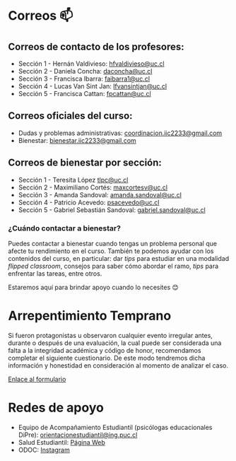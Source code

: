 # Correos 📫

## Correos de contacto de los profesores:

* Sección 1 - Hernán Valdivieso: [hfvaldivieso@uc.cl](mailto:hfvaldivieso@uc.cl) 
* Sección 2 - Daniela Concha: [daconcha@uc.cl](mailto:daconcha@uc.cl) 
* Sección 3 - Francisca Ibarra: [faibarra1@uc.cl](mailto:faibarra1@uc.cl)
* Sección 4 - Lucas Van Sint Jan: [lfvansintjan@uc.cl](mailto:lfvansintjan@uc.cl )
* Sección 5 - Francisca Cattan: [fpcattan@uc.cl](mailto:fpcattan@uc.cl)


## Correos oficiales del curso:

* Dudas y problemas administrativas: [coordinacion.iic2233@gmail.com](mailto:iic2233@gmail.com)
* Bienestar: [bienestar.iic2233@gmail.com](mailto:bienestar.iic2233@gmail.com)


## Correos de bienestar por sección:

* Sección 1 - Teresita López [tlpc@uc.cl](mailto:tlpc@uc.cl)
* Sección 2 - Maximiliano Cortés: [maxcortesv@uc.cl](mailto:maxcortesv@uc.cl)
* Sección 3 - Amanda Sandoval: [amanda.sandoval@uc.cl](mailto:amanda.sandoval@uc.cl)
* Sección 4 - Patricio Acevedo: [psacevedo@uc.cl](mailto:psacevedo@uc.cl)
* Sección 5 - Gabriel Sebastián Sandoval: [gabriel.sandoval@uc.cl](mailto:gabriel.sandoval@uc.cl)

### ¿Cuándo contactar a bienestar?

Puedes contactar a bienestar cuando tengas un problema personal que afecte tu rendimiento en el curso. También te podemos ayudar con los contenidos del curso, en particular: dar _tips_ para estudiar en una modalidad _flipped classroom_,  consejos para saber cómo abordar el ramo, _tips_ para enfrentar las tareas, entre otros.

Estaremos aquí para brindar apoyo cuando lo necesites 😊


# Arrepentimiento Temprano

Si fueron protagonistas u observaron  cualquier evento irregular antes, durante o después de una evaluación, la cual puede ser considerada una falta a la integridad académica y código de honor, recomendamos completar el siguiente cuestionario. De este modo tendremos dicha información y honestidad en consideración al momento de analizar el caso.

[Enlace al formulario](https://forms.gle/wzncMJpBLGX6XAas6)


# Redes de apoyo

* Equipo de Acompañamiento Estudiantil (psicólogas educacionales DiPre): [orientacionestudiantil@ing.puc.cl](mailto:orientacionestudiantil@ing.puc.cl) 
* Salud Estudiantil: [Página Web](http://apoyo.saludestudiantil.uc.cl/)
* ODOC: [Instagram](https://www.instagram.com/odoc_ing_uc/)